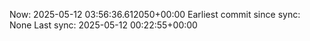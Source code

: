 Now: 2025-05-12 03:56:36.612050+00:00 Earliest commit since sync: None Last sync: 2025-05-12 00:22:55+00:00
